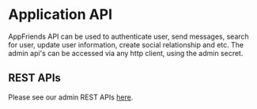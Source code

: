 # Application API
AppFriends API can be used to authenticate user, send messages, search for user, update user information, create social relationship and etc. The admin api's can be accessed via any http client, using the admin secret.

## REST APIs
Please see our admin REST APIs [here](https://documenter.getpostman.com/view/154000/appfriends-admin-api/2MrYQT).
